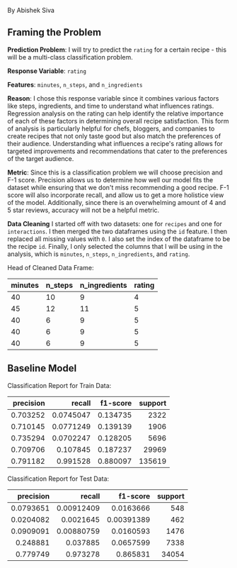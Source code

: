 By Abishek Siva
## Framing the Problem

**Prediction Problem**: I will try to predict the `rating` for a certain recipe - this will be a multi-class classification problem.

**Response Variable**: `rating`

**Features**: `minutes`, `n_steps`, and `n_ingredients`

**Reason**: I chose this response variable since it combines various factors like steps, ingredients, and time to understand what influences ratings. Regression analysis on the rating can help identify the relative importance of each of these factors in determining overall recipe satisfaction. This form of analysis is particularly helpful for chefs, bloggers, and companies to create recipes that not only taste good but also match the preferences of their audience. Understanding what influences a recipe's rating allows for targeted improvements and recommendations that cater to the preferences of the target audience.

**Metric**: Since this is a classification problem we will choose precision and F-1 score. Precision allows us to determine how well our model fits the dataset while ensuring that we don't miss recommending a good recipe. F-1 score will also incorporate recall, and allow us to get a more holistice view of the model. Additionally, since there is an overwhelming amount of 4 and 5 star reviews, accuracy will not be a helpful metric.

**Data Cleaning**
I started off with two datasets: one for `recipes` and one for `interactions`. I then merged the two dataframes using the `id` feature. I then replaced all missing values with `0`. I also set the index of the dataframe to be the recipe `id`. Finally, I only selected the columns that I will be using in the analysis, which is `minutes`, `n_steps`, `n_ingredients`, and `rating`.

Head of Cleaned Data Frame:

|   minutes |   n_steps |   n_ingredients |   rating |
|:----------|:----------|:----------------|:---------|
|        40 |        10 |               9 |        4 |
|        45 |        12 |              11 |        5 |
|        40 |         6 |               9 |        5 |
|        40 |         6 |               9 |        5 |
|        40 |         6 |               9 |        5 |

## Baseline Model

Classification Report for Train Data:

|   precision |    recall |   f1-score |   support |
|------------:|----------:|-----------:|----------:|
|    0.703252 | 0.0745047 |   0.134735 |      2322 |
|    0.710145 | 0.0771249 |   0.139139 |      1906 |
|    0.735294 | 0.0702247 |   0.128205 |      5696 |
|    0.709706 | 0.107845  |   0.187237 |     29969 |
|    0.791182 | 0.991528  |   0.880097 |    135619 |

Classification Report for Test Data:

|   precision |     recall |   f1-score |   support |
|------------:|-----------:|-----------:|----------:|
|   0.0793651 | 0.00912409 | 0.0163666  |       548 |
|   0.0204082 | 0.0021645  | 0.00391389 |       462 |
|   0.0909091 | 0.00880759 | 0.0160593  |      1476 |
|   0.248881  | 0.037885   | 0.0657599  |      7338 |
|   0.779749  | 0.973278   | 0.865831   |     34054 |